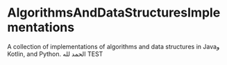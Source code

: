 # AlgorithmsAndDataStructuresImplementations
A collection of implementations of algorithms and data structures in Javaو Kotlin, and Python. الحمد لله
TEST
